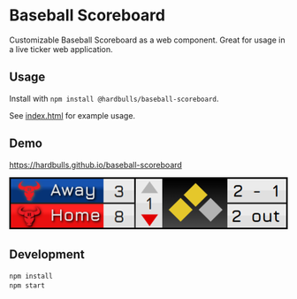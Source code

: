 # Baseball Scoreboard

Customizable Baseball Scoreboard as a web component. 
Great for usage in a live ticker web application.

## Usage

Install with `npm install @hardbulls/baseball-scoreboard`.

See [index.html](./index.html) for example usage.

## Demo

https://hardbulls.github.io/baseball-scoreboard

![Baseball Scoreboard Preview](./.github/preview.png)

## Development

`npm install`  
`npm start`
